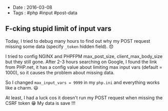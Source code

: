 - Date : 2016-03-08
- Tags : #php #input #post-data


## F-cking stupid limit of input vars

Today, I tried to debug many hours to find out why my POST request missing some data (specify `_token` hidden field). :disappointed:

I tried to config NGINX and PHPFPM max_post_size, client_max_body_size but they still gone. After 2-3 hours searching on Google, I found the link from PHP.net,
it has a config value about limiting max input vars (default = 1000), so it causes the problem about missing data.

So I changed `max_input_vars = 9999` in my `php.ini` and everything works like a charm. :smiley:

At least, I had a luck cos it doesn't run my POST request when missing the CSRF token :grin: My data is save !!!

